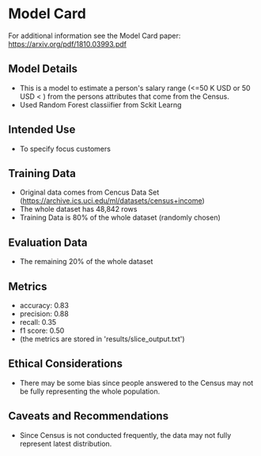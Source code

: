 # Model Card

For additional information see the Model Card paper: https://arxiv.org/pdf/1810.03993.pdf

## Model Details

- This is a model to estimate a person's salary range (<=50 K USD or 50 USD < ) from the persons attributes that come from the Census. 
- Used Random Forest classiifier from Sckit Learng

## Intended Use

- To specify focus customers 

## Training Data

- Original data comes from Cencus Data Set (https://archive.ics.uci.edu/ml/datasets/census+income)
- The whole dataset has 48,842 rows 
- Training Data is 80% of the whole dataset (randomly chosen)

## Evaluation Data

- The remaining 20% of the whole dataset 

## Metrics

- accuracy:   0.83
- precision: 0.88
- recall: 0.35
- f1 score: 0.50
- (the metrics are stored in 'results/slice_output.txt')

## Ethical Considerations

- There may be some bias since people answered to the Census may not be fully representing the whole population. 

## Caveats and Recommendations

- Since Census is not conducted frequently, the data may not fully represent latest distribution.